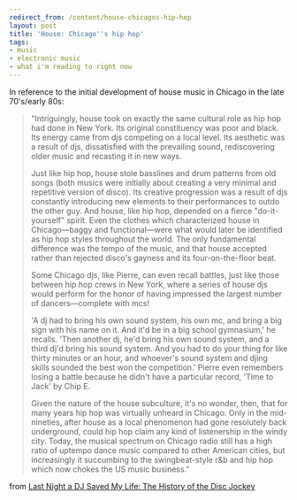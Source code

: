 ```yaml
---
redirect_from: /content/house-chicagos-hip-hop
layout: post
title: 'House: Chicago''s hip hop'
tags:
- music
- electronic music
- what i'm reading to right now
---
```

In reference to the initial development of house music in Chicago in the late 70's/early 80s:

> 
> "Intriguingly, house took on exactly the same cultural role as hip hop had done in New York. Its original constituency was poor and black. Its energy came from djs competing on a local level. Its aesthetic was a result of djs, dissatisfied with the prevailing sound, rediscovering older music and recasting it in new ways.
> 
> Just like hip hop, house stole basslines and drum patterns from old songs (both musics were initially about creating a very minimal and repetitive version of disco). Its creative progression was a result of djs constantly introducing new elements to their performances to outdo the other guy. And house, like hip hop, depended on a fierce "do-it-yourself" spirit. Even the clothes which characterized house in Chicago&#8212;baggy and functional&#8212;were what would later be identified as hip hop styles throughout the world. The only fundamental difference was the tempo of the music, and that house accepted rather than rejected disco's gayness and its four-on-the-floor beat.
> 
> Some Chicago djs, like Pierre, can even recall battles, just like those between hip hop crews in New York, where a series of house djs would perform for the honor of having impressed the largest number of dancers&#8212;complete with mcs!
> 
> 'A dj had to bring his own sound system, his own mc, and bring a big sign with his name on it. And it'd be in a big school gymnasium,' he recalls. 'Then another dj, he'd bring his own sound system, and a third dj'd bring his sound system. And you had to do your thing for like thirty minutes or an hour, and whoever's sound system and djing skills sounded the best won the competition.' Pierre even remembers losing a battle because he didn't have a particular record, 'Time to Jack' by Chip E.
> 
> Given the nature of the house subculture, it's no wonder, then, that for many years hip hop was virtually unheard in Chicago. Only in the mid-nineties, after house as a local phenomenon had gone resolutely back underground, could hip hop claim any kind of listenership in the windy city. Today, the musical spectrum on Chicago radio still has a high ratio of uptempo dance music compared to other American cities, but increasingly it succumbing to the swingbeat-style r&#38;b and hip hop which now chokes the US music business."
> 

from [Last Night a DJ Saved My Life: The History of the Disc Jockey](http://www.amazon.com/exec/obidos/ASIN/0802136885/nikhiltrivedi-20)

